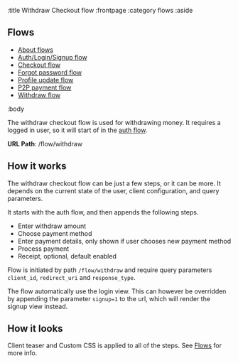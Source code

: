 :title Withdraw Checkout flow
:frontpage
:category flows
:aside
## Flows
- [About flows](/flows/flows/)
- [Auth/Login/Signup flow](/flows/auth-flow/)
- [Checkout flow](/flows/checkout-flow/)
- [Forgot password flow](/flows/password-flow/)
- [Profile update flow](/flows/profile-update-flow/)
- [P2P payment flow](/flows/p2p-checkout-flow/)
- [Withdraw flow](/flows/withdraw-checkout-flow/)

:body

The withdraw checkout flow is used for withdrawing money. It requires a logged in user, so it will start of in the [auth flow](/flows/auth-flow/).

**URL Path**: /flow/withdraw

## How it works
The withdraw checkout flow can be just a few steps, or it can be more. It depends on the current state of the user, client configuration, and query parameters.

It starts with the auth flow, and then appends the following steps.

* Enter withdraw amount
* Choose payment method
* Enter payment details, only shown if user chooses new payment method
* Process payment
* Receipt, optional, default enabled

Flow is initiated by path `/flow/withdraw` and require query parameters `client_id`, `redirect_uri` and `response_type`.

The flow automatically use the login view. This can however be overridden by appending the parameter `signup=1` to the url, which will render the signup view instead.

## How it looks
Client teaser and Custom CSS is applied to all of the steps. See [Flows](/flows/flows/) for more info.